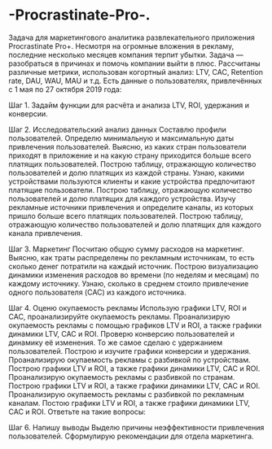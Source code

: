 # -Procrastinate-Pro-.
Задача для маркетингового аналитика развлекательного приложения Procrastinate Pro+. Несмотря на огромные вложения в рекламу, последние несколько месяцев компания терпит убытки. 
Задача — разобраться в причинах и помочь компании выйти в плюс.
Рассчитаны различные метрики, использован когортный анализ: LTV, CAC, Retention rate, DAU, WAU, MAU и т.д. Есть данные о пользователях, привлечённых с 1 мая по 27 октября 2019 года:


Шаг 1. Задайм функции для расчёта и анализа LTV, ROI, удержания и конверсии.

Шаг 2. Исследовательский анализ данных
Составлю профили пользователей. Определю минимальную и максимальную даты привлечения пользователей.
Выясню, из каких стран пользователи приходят в приложение и на какую страну приходится больше всего платящих пользователей. Построю таблицу, отражающую количество пользователей и долю платящих из каждой страны.
Узнаю, какими устройствами пользуются клиенты и какие устройства предпочитают платящие пользователи. Построю таблицу, отражающую количество пользователей и долю платящих для каждого устройства.
Изучу рекламные источники привлечения и определите каналы, из которых пришло больше всего платящих пользователей. Построю таблицу, отражающую количество пользователей и долю платящих для каждого канала привлечения.

Шаг 3. Маркетинг
Посчитаю общую сумму расходов на маркетинг.
Выясню, как траты распределены по рекламным источникам, то есть сколько денег потратили на каждый источник.
Построю визуализацию динамики изменения расходов во времени (по неделям и месяцам) по каждому источнику.
Узнаю, сколько в среднем стоило привлечение одного пользователя (CAC) из каждого источника.

Шаг 4. Оценю окупаемость рекламы
Использую графики LTV, ROI и CAC, проанализируйте окупаемость рекламы. 
Проанализирую окупаемость рекламы c помощью графиков LTV и ROI, а также графики динамики LTV, CAC и ROI.
Проверю конверсию пользователей и динамику её изменения. То же самое сделаю с удержанием пользователей. Построю и изучите графики конверсии и удержания.
Проанализирую окупаемость рекламы с разбивкой по устройствам. Построю графики LTV и ROI, а также графики динамики LTV, CAC и ROI.
Проанализирую окупаемость рекламы с разбивкой по странам. Построю графики LTV и ROI, а также графики динамики LTV, CAC и ROI.
Проанализирую окупаемость рекламы с разбивкой по рекламным каналам. Постою графики LTV и ROI, а также графики динамики LTV, CAC и ROI.
Ответьте на такие вопросы:

Шаг 6. Напишу выводы
Выделю причины неэффективности привлечения пользователей.
Сформулирую рекомендации для отдела маркетинга.
